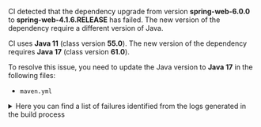 CI detected that the dependency upgrade from version **spring-web-6.0.0** to **spring-web-4.1.6.RELEASE** has failed. 
The new version of the dependency require a different version of Java. 

CI uses **Java 11** (class version **55.0**). The new version of the dependency requires **Java 17** (class version **61.0**). 

To resolve this issue, you need to update the Java version to **Java 17** in the following files: 
- `maven.yml`

<details>
<summary>Here you can find a list of failures identified from the logs generated in the build process</summary>

*    > [ERROR] /lti-launch/src/main/java/edu/ksu/lti/launch/controller/OauthController.java:[89,18] cannot find symbol<br>  symbol:   class ModelAttribute<br>  location: class edu.ksu.lti.launch.controller.OauthController 

*    > [ERROR] /lti-launch/src/main/java/edu/ksu/lti/launch/controller/LtiLaunchController.java:[11,47] cannot access org.springframework.web.bind.annotation.RequestMethod<br>[ERROR]   bad class file: /root/.m2/repository/org/springframework/spring-web/6.0.0/spring-web-6.0.0.jar(/org/springframework/web/bind/annotation/RequestMethod.class)<br>[ERROR]     class file has wrong version 61.0, should be 55.0<br>[ERROR]     Please remove or make sure it appears in the correct subdirectory of the classpath. 

*    > [ERROR] /lti-launch/src/main/java/edu/ksu/lti/launch/spring/config/LtiLaunchSecurityConfig.java:[9,52] cannot access org.springframework.beans.factory.annotation.Autowired<br>  bad class file: /root/.m2/repository/org/springframework/spring-beans/6.0.0/spring-beans-6.0.0.jar(/org/springframework/beans/factory/annotation/Autowired.class)<br>    class file has wrong version 61.0, should be 55.0<br>    Please remove or make sure it appears in the correct subdirectory of the classpath. 

*    > [ERROR] /lti-launch/src/main/java/edu/ksu/lti/launch/controller/OauthController.java:[89,18] cannot find symbol<br>[ERROR]   symbol:   class ModelAttribute<br>[ERROR]   location: class edu.ksu.lti.launch.controller.OauthController 

*    > [ERROR] /lti-launch/src/main/java/edu/ksu/lti/launch/controller/LtiLaunchController.java:[28,6] cannot find symbol<br>[ERROR]   symbol:   class Autowired<br>[ERROR]   location: class edu.ksu.lti.launch.controller.LtiLaunchController 

*    > [ERROR] /lti-launch/src/main/java/edu/ksu/lti/launch/oauth/LtiLaunch.java:[34,6] cannot find symbol<br>[ERROR]   symbol:   class Autowired<br>[ERROR]   location: class edu.ksu.lti.launch.oauth.LtiLaunch 

*    > [ERROR] /lti-launch/src/main/java/edu/ksu/lti/launch/controller/LtiLaunchController.java:[32,30] cannot find symbol<br>[ERROR]   symbol:   class ModelAttribute<br>[ERROR]   location: class edu.ksu.lti.launch.controller.LtiLaunchController 

*    > [ERROR] /lti-launch/src/main/java/edu/ksu/lti/launch/controller/OauthController.java:[18,47] cannot access org.springframework.web.bind.annotation.RequestMapping<br>[ERROR]   bad class file: /root/.m2/repository/org/springframework/spring-web/6.0.0/spring-web-6.0.0.jar(/org/springframework/web/bind/annotation/RequestMapping.class)<br>[ERROR]     class file has wrong version 61.0, should be 55.0<br>[ERROR]     Please remove or make sure it appears in the correct subdirectory of the classpath. 

*    > [ERROR] /lti-launch/src/main/java/edu/ksu/lti/launch/controller/LtiLaunchController.java:[31,6] cannot find symbol<br>  symbol:   class RequestMapping<br>  location: class edu.ksu.lti.launch.controller.LtiLaunchController 

*    > [ERROR] /lti-launch/src/main/java/edu/ksu/lti/launch/controller/OauthController.java:[90,18] cannot find symbol<br>  symbol:   class ModelAttribute<br>  location: class edu.ksu.lti.launch.controller.OauthController 

*    > [ERROR] /lti-launch/src/main/java/edu/ksu/lti/launch/spring/config/LtiLaunchSecurityConfig.java:[44,10] cannot find symbol<br>[ERROR]   symbol:   class Autowired<br>[ERROR]   location: class edu.ksu.lti.launch.spring.config.LtiLaunchSecurityConfig.LTISecurityConfigurerAdapter 

*    > [ERROR] /lti-launch/src/main/java/edu/ksu/lti/launch/spring/config/LtiLaunchSecurityConfig.java:[46,10] cannot find symbol<br>  symbol:   class Autowired<br>  location: class edu.ksu.lti.launch.spring.config.LtiLaunchSecurityConfig.LTISecurityConfigurerAdapter 

*    > [ERROR] /lti-launch/src/main/java/edu/ksu/lti/launch/controller/OauthController.java:[44,6] cannot find symbol<br>[ERROR]   symbol:   class Autowired<br>[ERROR]   location: class edu.ksu.lti.launch.controller.OauthController 

*    > [ERROR] /lti-launch/src/main/java/edu/ksu/lti/launch/service/LtiSessionService.java:[7,47] cannot access org.springframework.web.context.request.ServletRequestAttributes<br>[ERROR]   bad class file: /root/.m2/repository/org/springframework/spring-web/6.0.0/spring-web-6.0.0.jar(/org/springframework/web/context/request/ServletRequestAttributes.class)<br>[ERROR]     class file has wrong version 61.0, should be 55.0<br>[ERROR]     Please remove or make sure it appears in the correct subdirectory of the classpath. 

*    > [ERROR] /lti-launch/src/main/java/edu/ksu/lti/launch/spring/config/LtiLaunchSecurityConfig.java:[46,10] cannot find symbol<br>[ERROR]   symbol:   class Autowired<br>[ERROR]   location: class edu.ksu.lti.launch.spring.config.LtiLaunchSecurityConfig.LTISecurityConfigurerAdapter 

*    > [ERROR] /lti-launch/src/main/java/edu/ksu/lti/launch/controller/LtiLaunchController.java:[31,6] cannot find symbol<br>[ERROR]   symbol:   class RequestMapping<br>[ERROR]   location: class edu.ksu.lti.launch.controller.LtiLaunchController 

*    > [ERROR] /lti-launch/src/main/java/edu/ksu/lti/launch/controller/OauthController.java:[88,18] cannot find symbol<br>[ERROR]   symbol:   class ModelAttribute<br>[ERROR]   location: class edu.ksu.lti.launch.controller.OauthController 

*    > [ERROR] /lti-launch/src/main/java/edu/ksu/lti/launch/oauth/LtiLaunch.java:[32,6] cannot find symbol<br>[ERROR]   symbol:   class Autowired<br>[ERROR]   location: class edu.ksu.lti.launch.oauth.LtiLaunch 

*    > [ERROR] /lti-launch/src/main/java/edu/ksu/lti/launch/controller/OauthController.java:[85,6] cannot find symbol<br>[ERROR]   symbol:   class RequestMapping<br>[ERROR]   location: class edu.ksu.lti.launch.controller.OauthController 

*    > [ERROR] /lti-launch/src/main/java/edu/ksu/lti/launch/spring/config/LtiLaunchSecurityConfig.java:[42,6] cannot find symbol<br>  symbol:   class Order<br>  location: class edu.ksu.lti.launch.spring.config.LtiLaunchSecurityConfig 

*    > [ERROR] /lti-launch/src/main/java/edu/ksu/lti/launch/controller/OauthController.java:[51,6] cannot find symbol<br>[ERROR]   symbol:   class RequestMapping<br>[ERROR]   location: class edu.ksu.lti.launch.controller.OauthController 

*    > [ERROR] /lti-launch/src/main/java/edu/ksu/lti/launch/spring/config/LtiLaunchSecurityConfig.java:[12,43] cannot access org.springframework.core.annotation.Order<br>[ERROR]   bad class file: /root/.m2/repository/org/springframework/spring-core/6.0.0/spring-core-6.0.0.jar(/org/springframework/core/annotation/Order.class)<br>[ERROR]     class file has wrong version 61.0, should be 55.0<br>[ERROR]     Please remove or make sure it appears in the correct subdirectory of the classpath. 

*    > [ERROR] /lti-launch/src/main/java/edu/ksu/lti/launch/controller/LtiLaunchController.java:[28,6] cannot find symbol<br>  symbol:   class Autowired<br>  location: class edu.ksu.lti.launch.controller.LtiLaunchController 

*    > [ERROR] /lti-launch/src/main/java/edu/ksu/lti/launch/controller/OauthController.java:[17,47] cannot access org.springframework.web.bind.annotation.ModelAttribute<br>  bad class file: /root/.m2/repository/org/springframework/spring-web/6.0.0/spring-web-6.0.0.jar(/org/springframework/web/bind/annotation/ModelAttribute.class)<br>    class file has wrong version 61.0, should be 55.0<br>    Please remove or make sure it appears in the correct subdirectory of the classpath. 

*    > [ERROR] /lti-launch/src/main/java/edu/ksu/lti/launch/service/LtiSessionService.java:[6,47] cannot access org.springframework.web.context.request.RequestContextHolder<br>  bad class file: /root/.m2/repository/org/springframework/spring-web/6.0.0/spring-web-6.0.0.jar(/org/springframework/web/context/request/RequestContextHolder.class)<br>    class file has wrong version 61.0, should be 55.0<br>    Please remove or make sure it appears in the correct subdirectory of the classpath. 

*    > [ERROR] /lti-launch/src/main/java/edu/ksu/lti/launch/controller/OauthController.java:[88,18] cannot find symbol<br>  symbol:   class ModelAttribute<br>  location: class edu.ksu.lti.launch.controller.OauthController 

*    > [ERROR] /lti-launch/src/main/java/edu/ksu/lti/launch/controller/LtiLaunchController.java:[31,49] cannot find symbol<br>  symbol:   variable RequestMethod<br>  location: class edu.ksu.lti.launch.controller.LtiLaunchController 

*    > [ERROR] /lti-launch/src/main/java/edu/ksu/lti/launch/spring/config/LtiLaunchSecurityConfig.java:[42,6] cannot find symbol<br>[ERROR]   symbol:   class Order<br>[ERROR]   location: class edu.ksu.lti.launch.spring.config.LtiLaunchSecurityConfig 

*    > [ERROR] /lti-launch/src/main/java/edu/ksu/lti/launch/service/LtiSessionService.java:[6,47] cannot access org.springframework.web.context.request.RequestContextHolder<br>[ERROR]   bad class file: /root/.m2/repository/org/springframework/spring-web/6.0.0/spring-web-6.0.0.jar(/org/springframework/web/context/request/RequestContextHolder.class)<br>[ERROR]     class file has wrong version 61.0, should be 55.0<br>[ERROR]     Please remove or make sure it appears in the correct subdirectory of the classpath. 

*    > [ERROR] /lti-launch/src/main/java/edu/ksu/lti/launch/oauth/LtiConsumerDetailsService.java:[28,6] cannot find symbol<br>  symbol:   class Autowired<br>  location: class edu.ksu.lti.launch.oauth.LtiConsumerDetailsService 

*    > [ERROR] /lti-launch/src/main/java/edu/ksu/lti/launch/controller/OauthController.java:[51,6] cannot find symbol<br>  symbol:   class RequestMapping<br>  location: class edu.ksu.lti.launch.controller.OauthController 

*    > [ERROR] /lti-launch/src/main/java/edu/ksu/lti/launch/oauth/LtiLaunch.java:[30,6] cannot find symbol<br>[ERROR]   symbol:   class Autowired<br>[ERROR]   location: class edu.ksu.lti.launch.oauth.LtiLaunch 

*    > [ERROR] /lti-launch/src/main/java/edu/ksu/lti/launch/controller/OauthController.java:[18,47] cannot access org.springframework.web.bind.annotation.RequestMapping<br>  bad class file: /root/.m2/repository/org/springframework/spring-web/6.0.0/spring-web-6.0.0.jar(/org/springframework/web/bind/annotation/RequestMapping.class)<br>    class file has wrong version 61.0, should be 55.0<br>    Please remove or make sure it appears in the correct subdirectory of the classpath. 

*    > [ERROR] /lti-launch/src/main/java/edu/ksu/lti/launch/oauth/LtiLaunch.java:[32,6] cannot find symbol<br>  symbol:   class Autowired<br>  location: class edu.ksu.lti.launch.oauth.LtiLaunch 

*    > [ERROR] /lti-launch/src/main/java/edu/ksu/lti/launch/controller/LtiLaunchController.java:[31,49] cannot find symbol<br>[ERROR]   symbol:   variable RequestMethod<br>[ERROR]   location: class edu.ksu.lti.launch.controller.LtiLaunchController 

*    > [ERROR] /lti-launch/src/main/java/edu/ksu/lti/launch/spring/config/LtiLaunchSecurityConfig.java:[9,52] cannot access org.springframework.beans.factory.annotation.Autowired<br>[ERROR]   bad class file: /root/.m2/repository/org/springframework/spring-beans/6.0.0/spring-beans-6.0.0.jar(/org/springframework/beans/factory/annotation/Autowired.class)<br>[ERROR]     class file has wrong version 61.0, should be 55.0<br>[ERROR]     Please remove or make sure it appears in the correct subdirectory of the classpath. 

*    > [ERROR] /lti-launch/src/main/java/edu/ksu/lti/launch/controller/LtiLaunchController.java:[32,30] cannot find symbol<br>  symbol:   class ModelAttribute<br>  location: class edu.ksu.lti.launch.controller.LtiLaunchController 

*    > [ERROR] /lti-launch/src/main/java/edu/ksu/lti/launch/oauth/LtiLaunch.java:[30,6] cannot find symbol<br>  symbol:   class Autowired<br>  location: class edu.ksu.lti.launch.oauth.LtiLaunch 

*    > [ERROR] /lti-launch/src/main/java/edu/ksu/lti/launch/security/CanvasInstanceChecker.java:[25,6] cannot find symbol<br>  symbol:   class Autowired<br>  location: class edu.ksu.lti.launch.security.CanvasInstanceChecker 

*    > [ERROR] /lti-launch/src/main/java/edu/ksu/lti/launch/spring/config/LtiLaunchSecurityConfig.java:[51,10] cannot find symbol<br>[ERROR]   symbol:   class Autowired<br>[ERROR]   location: class edu.ksu.lti.launch.spring.config.LtiLaunchSecurityConfig.LTISecurityConfigurerAdapter 

*    > [ERROR] /lti-launch/src/main/java/edu/ksu/lti/launch/security/CanvasInstanceChecker.java:[25,6] cannot find symbol<br>[ERROR]   symbol:   class Autowired<br>[ERROR]   location: class edu.ksu.lti.launch.security.CanvasInstanceChecker 

*    > [ERROR] /lti-launch/src/main/java/edu/ksu/lti/launch/controller/OauthController.java:[85,6] cannot find symbol<br>  symbol:   class RequestMapping<br>  location: class edu.ksu.lti.launch.controller.OauthController 

*    > [ERROR] /lti-launch/src/main/java/edu/ksu/lti/launch/controller/OauthController.java:[17,47] cannot access org.springframework.web.bind.annotation.ModelAttribute<br>[ERROR]   bad class file: /root/.m2/repository/org/springframework/spring-web/6.0.0/spring-web-6.0.0.jar(/org/springframework/web/bind/annotation/ModelAttribute.class)<br>[ERROR]     class file has wrong version 61.0, should be 55.0<br>[ERROR]     Please remove or make sure it appears in the correct subdirectory of the classpath. 

*    > [ERROR] /lti-launch/src/main/java/edu/ksu/lti/launch/spring/config/LtiLaunchSecurityConfig.java:[44,10] cannot find symbol<br>  symbol:   class Autowired<br>  location: class edu.ksu.lti.launch.spring.config.LtiLaunchSecurityConfig.LTISecurityConfigurerAdapter 

*    > [ERROR] /lti-launch/src/main/java/edu/ksu/lti/launch/spring/config/LtiLaunchSecurityConfig.java:[12,43] cannot access org.springframework.core.annotation.Order<br>  bad class file: /root/.m2/repository/org/springframework/spring-core/6.0.0/spring-core-6.0.0.jar(/org/springframework/core/annotation/Order.class)<br>    class file has wrong version 61.0, should be 55.0<br>    Please remove or make sure it appears in the correct subdirectory of the classpath. 

*    > [ERROR] /lti-launch/src/main/java/edu/ksu/lti/launch/oauth/LtiLaunch.java:[36,6] cannot find symbol<br>[ERROR]   symbol:   class Autowired<br>[ERROR]   location: class edu.ksu.lti.launch.oauth.LtiLaunch 

*    > [ERROR] /lti-launch/src/main/java/edu/ksu/lti/launch/spring/config/LtiLaunchSecurityConfig.java:[51,10] cannot find symbol<br>  symbol:   class Autowired<br>  location: class edu.ksu.lti.launch.spring.config.LtiLaunchSecurityConfig.LTISecurityConfigurerAdapter 

*    > [ERROR] /lti-launch/src/main/java/edu/ksu/lti/launch/oauth/LtiLaunch.java:[36,6] cannot find symbol<br>  symbol:   class Autowired<br>  location: class edu.ksu.lti.launch.oauth.LtiLaunch 

*    > [ERROR] /lti-launch/src/main/java/edu/ksu/lti/launch/spring/config/LtiLaunchSecurityConfig.java:[48,10] cannot find symbol<br>[ERROR]   symbol:   class Autowired<br>[ERROR]   location: class edu.ksu.lti.launch.spring.config.LtiLaunchSecurityConfig.LTISecurityConfigurerAdapter 

*    > [ERROR] /lti-launch/src/main/java/edu/ksu/lti/launch/controller/OauthController.java:[90,18] cannot find symbol<br>[ERROR]   symbol:   class ModelAttribute<br>[ERROR]   location: class edu.ksu.lti.launch.controller.OauthController 

*    > [ERROR] /lti-launch/src/main/java/edu/ksu/lti/launch/controller/OauthController.java:[44,6] cannot find symbol<br>  symbol:   class Autowired<br>  location: class edu.ksu.lti.launch.controller.OauthController 

*    > [ERROR] /lti-launch/src/main/java/edu/ksu/lti/launch/controller/LtiLaunchController.java:[11,47] cannot access org.springframework.web.bind.annotation.RequestMethod<br>  bad class file: /root/.m2/repository/org/springframework/spring-web/6.0.0/spring-web-6.0.0.jar(/org/springframework/web/bind/annotation/RequestMethod.class)<br>    class file has wrong version 61.0, should be 55.0<br>    Please remove or make sure it appears in the correct subdirectory of the classpath. 

*    > [ERROR] /lti-launch/src/main/java/edu/ksu/lti/launch/oauth/LtiLaunch.java:[34,6] cannot find symbol<br>  symbol:   class Autowired<br>  location: class edu.ksu.lti.launch.oauth.LtiLaunch 

*    > [ERROR] /lti-launch/src/main/java/edu/ksu/lti/launch/oauth/LtiConsumerDetailsService.java:[28,6] cannot find symbol<br>[ERROR]   symbol:   class Autowired<br>[ERROR]   location: class edu.ksu.lti.launch.oauth.LtiConsumerDetailsService 

*    > [ERROR] /lti-launch/src/main/java/edu/ksu/lti/launch/service/LtiSessionService.java:[7,47] cannot access org.springframework.web.context.request.ServletRequestAttributes<br>  bad class file: /root/.m2/repository/org/springframework/spring-web/6.0.0/spring-web-6.0.0.jar(/org/springframework/web/context/request/ServletRequestAttributes.class)<br>    class file has wrong version 61.0, should be 55.0<br>    Please remove or make sure it appears in the correct subdirectory of the classpath. 

*    > [ERROR] /lti-launch/src/main/java/edu/ksu/lti/launch/spring/config/LtiLaunchSecurityConfig.java:[48,10] cannot find symbol<br>  symbol:   class Autowired<br>  location: class edu.ksu.lti.launch.spring.config.LtiLaunchSecurityConfig.LTISecurityConfigurerAdapter 

</details>
